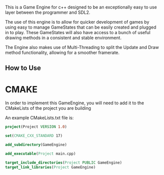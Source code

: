 This is a Game Engine for c++ designed to be an exceptionally easy to use layer between the programmer and SDL2.

The use of this engine is to allow for quicker development of games by using easy to manage GameStates that can be easily created and plugged in to play. These GameStates will also have access to a bunch of useful drawing methods in a consistent and stable environment.

The Engine also makes use of Multi-Threading to split the Update and Draw method functionality, allowing for a smoother framerate.

## How to Use

# CMAKE

In order to implement this GameEngine, you will need to add it to the CMakeLists of the project you are building

An example CMakeLists.txt file is:
```cmake
project(Project VERSION 1.0)

set(CMAKE_CXX_STANDARD 17)

add_subdirectory(GameEngine)

add_executable(Project main.cpp)

target_include_directories(Project PUBLIC GameEngine)
target_link_libraries(Project GameEngine)
```
